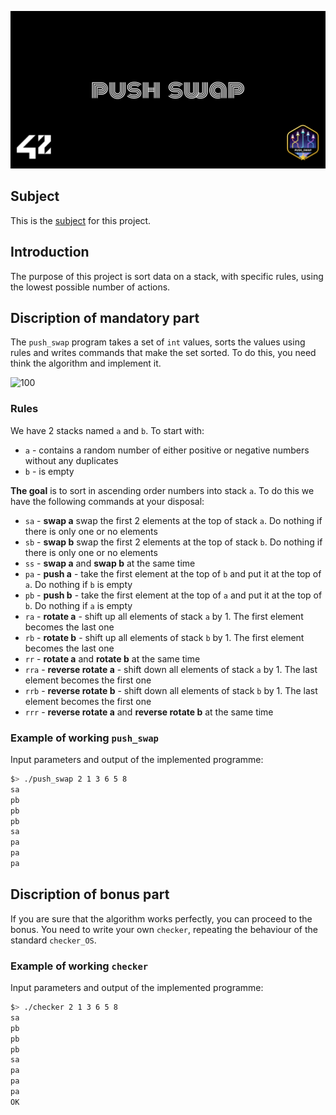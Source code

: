 ![image](https://github.com/ilopez-r/resources/blob/main/covers/cover-push_swap-bonus.png?raw=true)

## Subject
This is the [subject](https://github.com/ilopez-r/resources/blob/main/subjects/02_push_swap_en.pdf) for this project.

## Introduction
The purpose of this project is sort data on a stack, with specific rules, using the lowest possible number of actions.

## Discription of mandatory part
The `push_swap` program takes a set of `int` values, sorts the values using rules and writes commands that make the set sorted. To do this, you need think the algorithm and implement it.

![100](https://github.com/tolmvad/push_swap/raw/master/img/100slow.gif)
### Rules
We have 2 stacks named `a` and `b`. To start with:
- `a` - contains a random number of either positive or negative numbers without any duplicates
- `b` - is empty

__The goal__ is to sort in ascending order numbers into stack `a`.
To do this we have the following commands at your disposal:
- `sa` - __swap a__ swap the first 2 elements at the top of stack `a`. Do nothing if there is only one or no elements
- `sb` - __swap b__ swap the first 2 elements at the top of stack `b`. Do nothing if there is only one or no elements
- `ss` - __swap a__ and __swap b__ at the same time
- `pa` - __push a__ - take the first element at the top of `b` and put it at the top of `a`. Do nothing if `b` is empty
- `pb` - __push b__ - take the first element at the top of `a` and put it at the top of `b`. Do nothing if `a` is empty
- `ra` - __rotate a__ - shift up all elements of stack `a` by 1. The first element becomes the last one
- `rb` - __rotate b__ - shift up all elements of stack `b` by 1. The first element becomes the last one
- `rr` - __rotate a__ and __rotate b__ at the same time
- `rra` - __reverse rotate a__ - shift down all elements of stack `a` by 1. The last element becomes the first one
- `rrb` - __reverse rotate b__ - shift down all elements of stack `b` by 1. The last element becomes the first one
- `rrr` - __reverse rotate a__ and __reverse rotate b__ at the same time

### Example of working `push_swap`
Input parameters and output of the implemented programme:
```bash
$> ./push_swap 2 1 3 6 5 8
sa
pb
pb
pb
sa
pa
pa
pa
```

## Discription of bonus part
If you are sure that the algorithm works perfectly, you can proceed to the bonus. You need to write your own `checker`, repeating the behaviour of the standard `checker_OS`.
### Example of working `checker`
Input parameters and output of the implemented programme:
```bash
$> ./checker 2 1 3 6 5 8
sa
pb
pb
pb
sa
pa
pa
pa
OK
```
